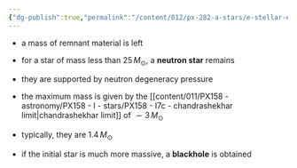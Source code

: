 ```yaml
---
{"dg-publish":true,"permalink":"/content/012/px-282-a-stars/e-stellar-evolution/px-282-e7-remnants/","noteIcon":"1","created":"2024-11-26T10:47:16.799+00:00","updated":"2024-11-26T10:53:02.225+00:00"}
---
```


- a mass of remnant material is left

- for a star of mass less than $25\,M_{\odot}$, a **neutron star** remains
- they are supported by neutron degeneracy pressure
- the maximum mass is given by the [[content/011/PX158 - astronomy/PX158 - I - stars/PX158 - I7c - chandrashekhar limit\|chandrashekhar limit]] of $\sim 3\,M_\odot$
- typically, they are $1.4\,M_{\odot}$

- if the initial star is much more massive, a **blackhole** is obtained